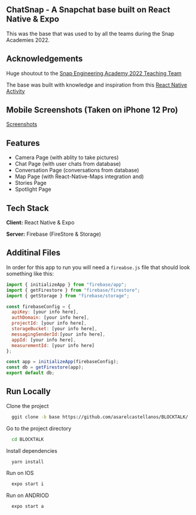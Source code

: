 ## ChatSnap - A Snapchat base built on React Native & Expo

This was the base that was used to by all the teams during the Snap Academies 2022.

## Acknowledgements

Huge shoutout to the [Snap Engineering Academy 2022 Teaching Team](https://github.com/orgs/Snap-Engineering-Academy-2022/teams/teaching-team)

The base was built with knowledge and inspiration from this [React Native Activity](https://github.com/Snap-Engineering-Academy-2022/chapsnat_2022)

## Mobile Screenshots (Taken on iPhone 12 Pro)
[Screenshots](https://github.com/asarelcastellanos/BLOCKTALK/blob/base/SCREENSHOTS.md)

## Features
- Camera Page (with ablity to take pictures)
- Chat Page (with user chats from database)
- Conversation Page (conversations from database)
- Map Page (with React-Native-Maps integration and)
- Stories Page
- Spotlight Page

## Tech Stack

**Client:** React Native & Expo

**Server:** Firebase (FireStore & Storage)

## Additinal Files
 
In order for this app to run you will need a `fireabse.js` file that should look something like this: 

```javascript
import { initializeApp } from "firebase/app";
import { getFirestore } from "firebase/firestore";
import { getStorage } from "firebase/storage";

const firebaseConfig = {
  apiKey: [your info here],
  authDomain: [your info here],
  projectId: [your info here],
  storageBucket: [your info here],
  messagingSenderId:[your info here],
  appId: [your info here],
  measurementId: [your info here]
};

const app = initializeApp(firebaseConfig);
const db = getFirestore(app);
export default db;

```

## Run Locally

Clone the project

```bash
  ggit clone -b base https://github.com/asarelcastellanos/BLOCKTALK/

```

Go to the project directory

```bash
  cd BLOCKTALK
```

Install dependencies

```bash
  yarn install
```

Run on IOS

```bash
  expo start i
```

Run on ANDRIOD

```bash
  expo start a
```


